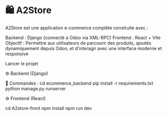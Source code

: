 # 🛍️ A2Store

A2Store est une application e-commerce complète construite avec :

Backend : Django (connecté à Odoo via XML-RPC)
Frontend : React + Vite
Objectif : Permettre aux utilisateurs de parcourir des produits, ajoutés dynamiquement depuis Odoo, et d’interagir avec une interface moderne et responsive

 Lancer le projet

⚙️ Backend (Django)

🔹 Commandes :
cd ecommerce_backend
pip install -r requirements.txt
python manage.py runserver

⚙️ Frontend (React)

cd A2store-front
npm install 
npm run dev
